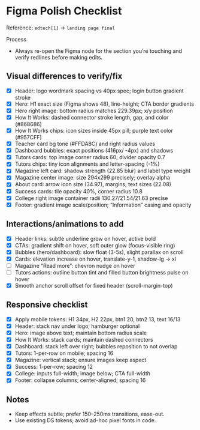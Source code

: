 # Figma Polish Checklist

Reference: `edtech[1]` → `landing page final`

Process

- Always re-open the Figma node for the section you’re touching and verify redlines before making edits.

## Visual differences to verify/fix

- [x] Header: logo wordmark spacing vs 40px spec; login button gradient stroke
- [x] Hero: H1 exact size (Figma shows 48), line-height; CTA border gradients
- [x] Hero right image: bottom radius matches 229.39px; x/y position
- [x] How It Works: dashed connector stroke length, gap, and color (#868686)
- [x] How It Works chips: icon sizes inside 45px pill; purple text color (#957CFF)
- [x] Teacher card bg tone (#FFDA8C) and right radius values
- [x] Dashboard bubbles: exact positions (416px/ -4px) and shadows
- [x] Tutors cards: top image corner radius 60; divider opacity 0.7
- [x] Tutors chips: tiny icon alignments and letter-spacing (-1%)
- [x] Magazine left card: shadow strength (22.85 blur) and label type weight
- [x] Magazine center image: size 294x299 precisely; overlay alpha
- [x] About card: arrow icon size (34.97), margins; text sizes (22.08)
- [x] Success cards: tile opacity 40%, corner radius 10.8
- [x] College right image container radii 130.27/21.54/21.63 precise
- [x] Footer: gradient image scale/position; “Information” casing and opacity

## Interactions/animations to add

- [x] Header links: subtle underline grow on hover, active bold
- [x] CTAs: gradient shift on hover, soft outer glow (focus-visible ring)
- [x] Bubbles (hero/dashboard): slow float (3-5s), slight parallax on scroll
- [x] Cards: elevation increase on hover, translate-y-1, shadow-lg → xl
- [ ] Magazine “Read more”: chevron nudge on hover
- [ ] Tutors actions: outline button tint and filled button brightness pulse on hover
- [x] Smooth anchor scroll offset for fixed header (scroll-margin-top)

## Responsive checklist

- [x] Apply mobile tokens: H1 34px, H2 22px, btn1 20, btn2 13, text 16/13
- [x] Header: stack nav under logo; hamburger optional
- [x] Hero: image above text; maintain bottom radius scale
- [x] How It Works: stack cards; maintain dashed connectors
- [x] Dashboard: stack left over right; bubbles reposition to not overlap
- [x] Tutors: 1-per-row on mobile; spacing 16
- [x] Magazine: vertical stack; ensure images keep aspect
- [x] Success: 1-per-row; spacing 12
- [x] College: inputs full-width; image below; CTA full-width
- [x] Footer: collapse columns; center-aligned; spacing 16

## Notes

- Keep effects subtle; prefer 150–250ms transitions, ease-out.
- Use existing DS tokens; avoid ad-hoc pixel fonts in code.
